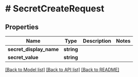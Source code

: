 # # SecretCreateRequest

## Properties

Name | Type | Description | Notes
------------ | ------------- | ------------- | -------------
**secret_display_name** | **string** |  |
**secret_value** | **string** |  |

[[Back to Model list]](../../README.md#models) [[Back to API list]](../../README.md#endpoints) [[Back to README]](../../README.md)

